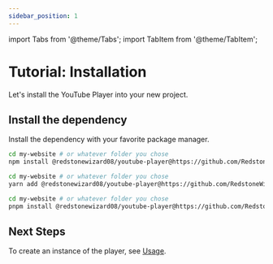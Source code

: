 ```yaml
---
sidebar_position: 1
---
```


import Tabs from '@theme/Tabs';
import TabItem from '@theme/TabItem';

# Tutorial: Installation

Let's install the YouTube Player into your new project.

## Install the dependency

Install the dependency with your favorite package manager.

<Tabs groupId="package-managers">
  <TabItem value="npm" label="NPM" default>

```bash
cd my-website # or whatever folder you chose
npm install @redstonewizard08/youtube-player@https://github.com/RedstoneWizard08/YouTubePlayer
```
  </TabItem>
  <TabItem value="yarn" label="Yarn">

```bash
cd my-website # or whatever folder you chose
yarn add @redstonewizard08/youtube-player@https://github.com/RedstoneWizard08/YouTubePlayer
```
  </TabItem>
  <TabItem value="pnpm" label="PNPM">

```bash
cd my-website # or whatever folder you chose
pnpm install @redstonewizard08/youtube-player@https://github.com/RedstoneWizard08/YouTubePlayer
```
  </TabItem>
</Tabs>

## Next Steps

To create an instance of the player, see <a href="use">Usage</a>.
